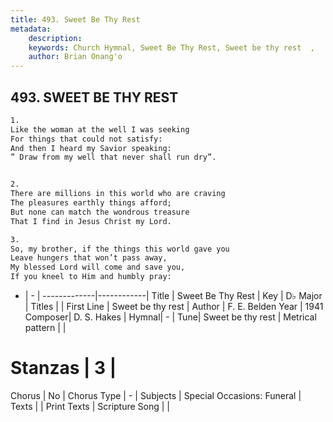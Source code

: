 ```yaml
---
title: 493. Sweet Be Thy Rest
metadata:
    description: 
    keywords: Church Hymnal, Sweet Be Thy Rest, Sweet be thy rest  , 
    author: Brian Onang'o
---
```



## 493. SWEET BE THY REST

```txt
1.
Like the woman at the well I was seeking
For things that could not satisfy:
And then I heard my Savior speaking:
” Draw from my well that never shall run dry”.


2.
There are millions in this world who are craving
The pleasures earthly things afford;
But none can match the wondrous treasure
That I find in Jesus Christ my Lord.

3.
So, my brother, if the things this world gave you
Leave hungers that won’t pass away,
My blessed Lord will come and save you,
If you kneel to Him and humbly pray:
```

- |   -  |
-------------|------------|
Title | Sweet Be Thy Rest |
Key | D♭ Major |
Titles |  |
First Line | Sweet be thy rest   |
Author | F. E. Belden
Year | 1941
Composer| D. S. Hakes |
Hymnal|  - |
Tune| Sweet be thy rest |
Metrical pattern | |
# Stanzas | 3 |
Chorus | No |
Chorus Type | - |
Subjects | Special Occasions: Funeral |
Texts |  |
Print Texts | 
Scripture Song |  |
  
